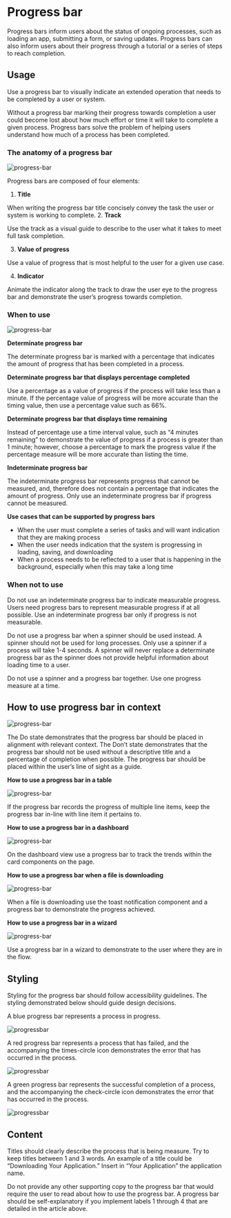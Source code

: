 # Progress bar
Progress bars inform users about the status of ongoing processes, such as loading an app, submitting a form, or saving updates. Progress bars can also inform users about their progress through a tutorial or a series of steps to reach completion.

## Usage
Use a progress bar to visually indicate an extended operation that needs to be completed by a user or system.

Without a progress bar marking their progress towards completion a user could become lost about how much effort or time it will take to complete a given process. Progress bars solve the problem of helping users understand how much of a process has been completed.

### The anatomy of a progress bar
![progress-bar](img/progress-bar-callouts.png)

Progress bars are composed of four elements:

1. **Title**

  When writing the progress bar title concisely convey the task the user or system is working to complete.
2. **Track**

  Use the track as a visual guide to describe to the user what it takes to meet full task completion.

3. **Value of progress**

  Use a value of progress that is most helpful to the user for a given use case.

4. **Indicator**

  Animate the indicator along the track to draw the user eye to the progress bar and demonstrate the user’s progress towards completion.

### When to use
![progress-bar](img/progress_bar_blue_animated.gif)

**Determinate progress bar**

The determinate progress bar is marked with a percentage that indicates the amount of progress that has been completed in a process.

**Determinate progress bar that displays percentage completed**

Use a percentage as a value of progress if the process will take less than a minute. If the percentage value of progress will be more accurate than the timing value, then use a percentage value such as 66%.

**Determinate progress bar that displays time remaining**

Instead of percentage use a time interval value, such as “4 minutes remaining” to demonstrate the value of progress if a process is greater than 1 minute; however, choose a percentage to mark the progress value if the percentage measure will be more accurate than listing the time.

**Indeterminate progress bar**

The indeterminate progress bar represents progress that cannot be measured, and, therefore does not contain a percentage that indicates the amount of progress. Only use an indeterminate progress bar if progress cannot be measured.

**Use cases that can be supported by progress bars**

* When the user must complete a series of tasks and will want indication that they are making process
* When the user needs indication that the system is progressing in loading, saving, and downloading
* When a process needs to be reflected to a user that is happening in the background, especially when this may take a long time

### When not to use
Do not use an indeterminate progress bar to indicate measurable progress. Users need progress bars to represent measurable progress if at all possible. Use an indeterminate progress bar only if progress is not measurable.

Do not use a progress bar when a spinner should be used instead. A spinner should not be used for long processes. Only use a spinner if a process will take 1-4 seconds. A spinner will never replace a determinate progress bar as the spinner does not provide helpful information about loading time to a user.

Do not use a spinner and a progress bar together. Use one progress measure at a time.

## How to use progress bar in context
![progress-bar](img/progress-bar-do-dont.png)

The Do state demonstrates that the progress bar should be placed in alignment with relevant context. The Don’t state demonstrates that the progress bar should not be used without a descriptive title and a percentage of completion when possible. The progress bar should be placed within the user’s line of sight as a guide.

**How to use a progress bar in a table**

![progress-bar](img/progress-bar-in-table.png)

If the progress bar records the progress of multiple line items, keep the progress bar in-line with line item it pertains to.

**How to use a progress bar in a dashboard**

![progress-bar](img/progress-bar-in-dashboard.png)

On the dashboard view use a progress bar to track the trends within the card components on the page.

**How to use a progress bar when a file is downloading**

![progress-bar](img/progress-bar-file-downloading.png)

When a file is downloading use the toast notification component and a progress bar to demonstrate the progress achieved.

**How to use a progress bar in a wizard**

![progress-bar](img/progress-bar-wizard.png)

Use a progress bar in a wizard to demonstrate to the user where they are in the flow.

## Styling
Styling for the progress bar should follow accessibility guidelines. The styling demonstrated below should guide design decisions.

A blue progress bar represents a process in progress.

![progressbar](img/progress-bar-blue.png)

A red progress bar represents a process that has failed, and the accompanying the times-circle icon demonstrates the error that has occurred in the process.

![progressbar](img/progress-bar-error-message.png)

A green progress bar represents the successful completion of a process, and the accompanying the check-circle icon demonstrates the error that has occurred in the process.

![progressbar](img/progress-bar-success.png)

## Content
Titles should clearly describe the process that is being measure. Try to keep titles between 1 and 3 words.  An example of a title could be “Downloading Your Application.” Insert in “Your Application” the application name.

Do not provide any other supporting copy to the progress bar that would require the user to read about how to use the progress bar. A progress bar should be self-explanatory if you implement labels 1 through 4 that are detailed in the article above.
